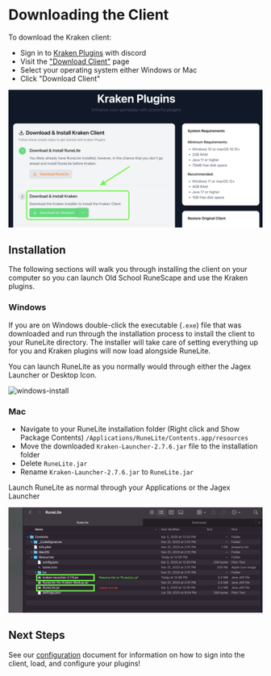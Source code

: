 # Downloading the Client

To download the Kraken client:

- Sign in to [Kraken Plugins](https://kraken-plugins.com) with discord
- Visit the ["Download Client"](https://kraken-plugins.com/download) page
- Select your operating system either Windows or Mac
- Click "Download Client"

![dl-client](../images/dl-client-page.png)


## Installation

The following sections will walk you through installing the client on your computer so you can launch Old School RuneScape
and use the Kraken plugins.

### Windows

If you are on Windows double-click the executable (`.exe`) file that was downloaded and run through the installation process to install the client 
to your RuneLite directory. The installer will take care of setting everything up for you and Kraken plugins will now load alongside
RuneLite. 

You can launch RuneLite as you normally would through either the Jagex Launcher or Desktop Icon.

![windows-install](../images/windows-install.png)

### Mac

- Navigate to your RuneLite installation folder (Right click and Show Package Contents) `/Applications/RuneLite/Contents.app/resources`
- Move the downloaded `Kraken-Launcher-2.7.6.jar` file to the installation folder
- Delete `RuneLite.jar`
- Rename `Kraken-Launcher-2.7.6.jar` to `RuneLite.jar`

Launch RuneLite as normal through your Applications or the Jagex Launcher

![macos-install](../images/macos-install.png)

## Next Steps

See our [configuration](configuration.md) document for information on how to sign into the client, load, and configure your plugins!